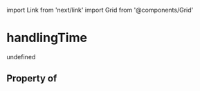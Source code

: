 import Link from 'next/link'
import Grid from '@components/Grid'

# handlingTime

undefined

## Property of



